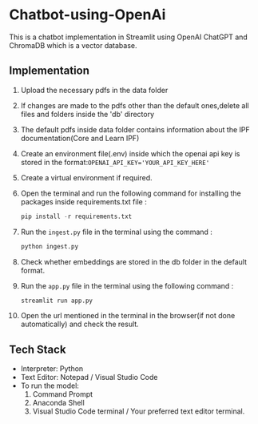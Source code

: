 # Chatbot-using-OpenAi
This is a chatbot implementation in Streamlit using OpenAI ChatGPT and ChromaDB which is a vector database.

## Implementation

1) Upload the necessary pdfs in the data folder
2) If changes are made to the pdfs other than the default ones,delete all files and folders inside the 'db' directory
3) The default pdfs inside data folder contains information about the IPF documentation(Core and Learn IPF)
4) Create an environment file(.env) inside which the openai api key is stored in the format:```OPENAI_API_KEY='YOUR_API_KEY_HERE'```
5) Create a virtual environment if required.
6) Open the terminal and run the following command for installing the packages inside requirements.txt file :
   ```Python
   pip install -r requirements.txt
   ```
7) Run the ```ingest.py``` file in the terminal using the command :
   
   ```Python
   python ingest.py
   ```
8) Check whether embeddings are stored in the db folder in the default format.
9) Run the ```app.py``` file in the terminal using the following command :
    
   ```Python
   streamlit run app.py
   ```
10) Open the url mentioned in the terminal in the browser(if not done automatically) and check the result.
   
## Tech Stack
<ul>
  <li> Interpreter: Python</li>
  <li>Text Editor: Notepad / Visual Studio Code</li>
  <li>To run the model:
    <ol>
      <li>Command Prompt</li>
        <li> Anaconda Shell</li>
        <li>Visual Studio Code terminal / Your preferred text editor terminal.</li>
    </ol>
  </li>
</ul>






     
      
